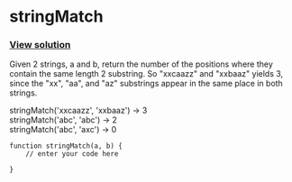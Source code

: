 # stringMatch
### [View solution](solution/)  
Given 2 strings, a and b, return the number of the positions where they contain the same length 2 substring. So "xxcaazz" and "xxbaaz" yields 3, since the "xx", "aa", and "az" substrings appear in the same place in both strings.  

stringMatch('xxcaazz', 'xxbaaz') → 3  
stringMatch('abc', 'abc') → 2  
stringMatch('abc', 'axc') → 0

```
function stringMatch(a, b) {
    // enter your code here

}
```
